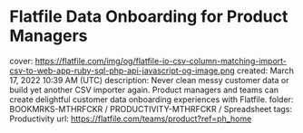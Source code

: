 # Flatfile Data Onboarding for Product Managers

cover: https://flatfile.com/img/og/flatfile-io-csv-column-matching-import-csv-to-web-app-ruby-sql-php-api-javascript-og-image.png
created: March 17, 2022 10:39 AM (UTC)
description: Never clean messy customer data or build yet another CSV importer again. Product managers and teams can create delightful customer data onboarding experiences with Flatfile.
folder: BOOKMRKS-MTHRFCKR / PRODUCTIVITY-MTHRFCKR / Spreadsheet
tags: Productivity
url: https://flatfile.com/teams/product?ref=ph_home